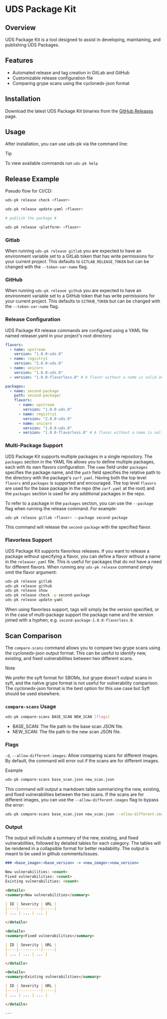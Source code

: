 # UDS Package Kit

## Overview

UDS Package Kit is a tool designed to assist in developing, maintaining, and publishing UDS Packages.

## Features

- Automated release and tag creation in GitLab and GitHub
- Customizable release configuration file
- Comparing grype scans using the cyclonedx-json format

## Installation

Download the latest UDS Package Kit binaries from the [GitHub Releases](https://github.com/defenseunicorns/uds-pk/releases) page.

## Usage

After installation, you can use uds-pk via the command line:

> [!TIP]
> To view available commands run `uds-pk help`

## Release Example

Pseudo flow for CI/CD:

```bash
uds-pk release check <flavor>

uds-pk release update-yaml <flavor>

# publish the package #

uds-pk release <platform> <flavor>
```

### Gitlab

When running `uds-pk release gitlab` you are expected to have an environment variable set to a GitLab token that has write permissions for your current project. This defaults to `GITLAB_RELEASE_TOKEN` but can be changed with the `--token-var-name` flag.

### GitHub

When running `uds-pk release github` you are expected to have an environment variable set to a GitHub token that has write permissions for your current project. This defaults to `GITHUB_TOKEN` but can be changed with the `--token-var-name` flag.

### Release Configuration

UDS Package Kit release commands are configured using a YAML file named releaser.yaml in your project's root directory.

```yaml
flavors:
  - name: upstream
    version: "1.0.0-uds.0"
  - name: registry1
    version: "2.0.0-uds.0"
  - name: unicorn
    version: "1.0.0-uds.0"
  - version: "1.0.0-flavorless.0" # A flavor without a name is valid and will be used when the [flavor] argument is not provided to the various release commands.

packages:
  - name: second-package
    path: second-package/
    flavors:
      - name: upstream
        version: "1.0.0-uds.0"
      - name: registry1
        version: "2.0.0-uds.0"
      - name: unicorn
        version: "1.0.0-uds.0"
      - version: "1.0.0-flavorless.0" # A flavor without a name is valid and will be used when the [flavor] argument is not provided to the various release commands.
```

### Multi-Package Support

UDS Package Kit supports multiple packages in a single repository. The `packages` section in the YAML file allows you to define multiple packages, each with its own flavors configuration. The `name` field under `packages` specifies the package name, and the `path` field specifies the relative path to the directory with the package's `zarf.yaml`. Having both the top level `flavors` and `packages` is supported and encouraged. The top level `flavors` are used for the base package in the repo (the `zarf.yaml` at the root) and the `packages` section is used for any additional packages in the repo.

To refer to a package in the `packages` section, you can use the `--package` flag when running the release command. For example:

```bash
uds-pk release gitlab <flavor> --package second-package
```

This command will release the `second-package` with the specified flavor.

### Flavorless Support

UDS Package Kit supports flavorless releases. If you want to release a package without specifying a flavor, you can define a flavor without a name in the `releaser.yaml` file. This is useful for packages that do not have a need for different flavors. When running any `uds-pk release` command simply omit the flavor argument:

```bash
uds-pk release gitlab
uds-pk release github
uds-pk release show
uds-pk release check -p second-package
uds-pk release update-yaml
```

When using flavorless support, tags will simply be the version specified, or in the case of multi-package support the package name and the version joined with a hyphen, e.g. `second-package-1.0.0-flavorless.0`.

## Scan Comparison

The `compare-scans` command allows you to compare two grype scans using the cyclonedx-json output format. This can be useful to identify new, existing, and fixed vulnerabilities between two different scans.

> [!NOTE]
> We prefer the syft format for SBOMs, but grype doesn't output scans in syft, and the native grype format is not useful for vulnerability comparison. The cyclonedx-json format is the best option for this use case but Syft should be used elsewhere.

### `compare-scans` Usage

```bash
uds-pk compare-scans BASE_SCAN NEW_SCAN [flags]
```

- BASE_SCAN: The file path to the base scan JSON file.
- NEW_SCAN: The file path to the new scan JSON file.

### Flags

`-d`, `--allow-different-images`: Allow comparing scans for different images. By default, the command will error out if the scans are for different images.

Example

```bash
uds-pk compare-scans base_scan.json new_scan.json
```

This command will output a markdown table summarizing the new, existing, and fixed vulnerabilities between the two scans. If the scans are for different images, you can use the `--allow-different-images` flag to bypass the error:

```bash
uds-pk compare-scans base_scan.json new_scan.json --allow-different-images
```

### Output

The output will include a summary of the new, existing, and fixed vulnerabilities, followed by detailed tables for each category. The tables will be rendered in a collapsible format for better readability. The output is meant to be used in github comments/issues.

```markdown
### <base_image>:<base_version> -> <new_image>:<new_version>

New vulnerabilities: <count>
Fixed vulnerabilities: <count>
Existing vulnerabilities: <count>

<details>
<summary>New vulnerabilities</summary>

| ID | Severity | URL |
|----|----------|-----|
| ... | ... | ... |

</details>

<details>
<summary>Fixed vulnerabilities</summary>

| ID | Severity | URL |
|----|----------|-----|
| ... | ... | ... |

</details>

<details>
<summary>Existing vulnerabilities</summary>

| ID | Severity | URL |
|----|----------|-----|
| ... | ... | ... |

</details>

---
```
